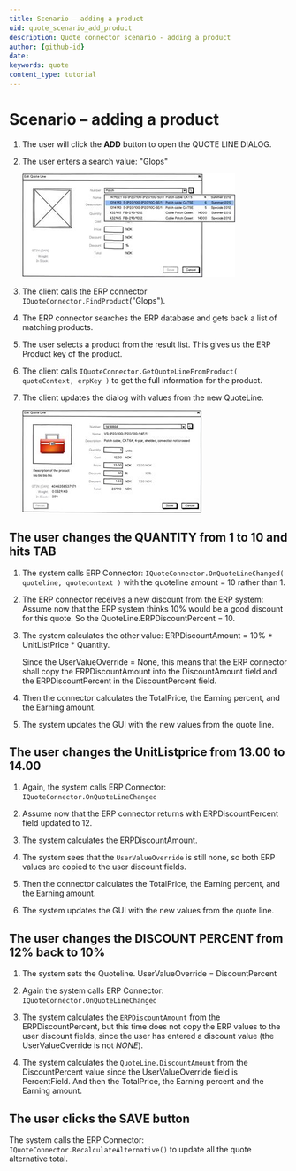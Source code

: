 ```yaml
---
title: Scenario – adding a product
uid: quote_scenario_add_product
description: Quote connector scenario - adding a product
author: {github-id}
date:
keywords: quote
content_type: tutorial
---
```


# Scenario – adding a product

1. The user will click the **ADD** button to open the QUOTE LINE DIALOG.

2. The user enters a search value: "Glops"

    ![40][img1]

3. The client calls the ERP connector `IQuoteConnector.FindProduct`("Glops").

4. The ERP connector searches the ERP database and gets back a list of matching products.

5. The user selects a product from the result list. This gives us the ERP Product key of the product.

6. The client calls `IQuoteConnector.GetQuoteLineFromProduct( quoteContext, erpKey )` to get the full information for the product.

7. The client updates the dialog with values from the new QuoteLine.

    ![41][img2]

## The user changes the QUANTITY from 1 to 10 and hits TAB

1. The system calls ERP Connector: `IQuoteConnector.OnQuoteLineChanged( quoteline, quotecontext )` with the quoteline amount = 10 rather than 1.

2. The ERP connector receives a new discount from the ERP system: Assume now that the ERP system thinks 10% would be a good discount for this quote. So the QuoteLine.ERPDiscountPercent = 10.

3. The system calculates the other value: ERPDiscountAmount = 10% \* UnitListPrice \* Quantity.

    Since the UserValueOverride = None, this means that the ERP connector shall copy the ERPDiscountAmount into the DiscountAmount field and the ERPDiscountPercent in the DiscountPercent field.

4. Then the connector calculates the TotalPrice, the Earning percent, and the Earning amount.

5. The system updates the GUI with the new values from the quote line.

## The user changes the UnitListprice from 13.00 to 14.00

1. Again, the system calls ERP Connector: `IQuoteConnector.OnQuoteLineChanged`

2. Assume now that the ERP connector returns with ERPDiscountPercent field updated to 12.

3. The system calculates the ERPDiscountAmount.

4. The system sees that the `UserValueOverride` is still none, so both ERP values are copied to the user discount fields.

5. Then the connector calculates the TotalPrice, the Earning percent, and the Earning amount.

6. The system updates the GUI with the new values from the quote line.

## The user changes the DISCOUNT PERCENT from 12% back to 10%

1. The system sets the Quoteline. UserValueOverride = DiscountPercent

2. Again the system calls ERP Connector: `IQuoteConnector.OnQuoteLineChanged`

3. The system calculates the `ERPDiscountAmount` from the ERPDiscountPercent, but this time does not copy the ERP values to the user discount fields, since the user has entered a discount value (the UserValueOverride is not *NONE*).

4. The system calculates the `QuoteLine.DiscountAmount` from the DiscountPercent value since the UserValueOverride field is PercentField. And then the TotalPrice, the Earning percent and the Earning amount.

## The user clicks the SAVE button

The system calls the ERP Connector: `IQuoteConnector.RecalculateAlternative()` to update all the quote alternative total.

<!-- Referenced images -->
[img1]: media/image040.jpg
[img2]: media/image041.jpg
